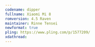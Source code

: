 ```yaml
---
codename: dipper
fullname: Xiaomi Mi 8
romversion: 4.5 Raven
maintainer: Rinne Tensei
newformat: true
pling: https://www.pling.com/p/1577209/
xdathread:
---
```

